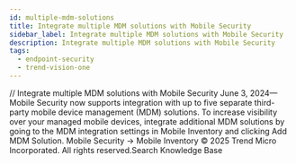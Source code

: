 ```yaml
---
id: multiple-mdm-solutions
title: Integrate multiple MDM solutions with Mobile Security
sidebar_label: Integrate multiple MDM solutions with Mobile Security
description: Integrate multiple MDM solutions with Mobile Security
tags:
  - endpoint-security
  - trend-vision-one
---
```


/*<![CDATA[*/ $('#title').html($('meta[name=map-description]').attr('content')); /*]]>*/ Integrate multiple MDM solutions with Mobile Security June 3, 2024—Mobile Security now supports integration with up to five separate third-party mobile device management (MDM) solutions. To increase visibility over your managed mobile devices, integrate additional MDM solutions by going to the MDM integration settings in Mobile Inventory and clicking Add MDM Solution. Mobile Security → Mobile Inventory © 2025 Trend Micro Incorporated. All rights reserved.Search Knowledge Base
